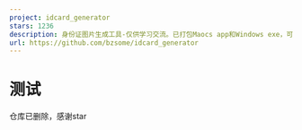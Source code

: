 ```yaml
---
project: idcard_generator
stars: 1236
description: 身份证图片生成工具-仅供学习交流。已打包Maocs app和Windows exe，可直接下载使用
url: https://github.com/bzsome/idcard_generator
---
```


测试
==

仓库已删除，感谢star
